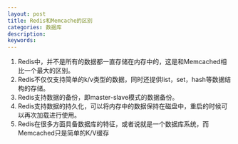 ```yaml
---
layout: post
title: Redis和Memcache的区别
categories: 数据库
description: 
keywords: 
---
```


1.  Redis中，并不是所有的数据都一直存储在内存中的，这是和Memcached相比一个最大的区别。
2. Redis不仅仅支持简单的k/v类型的数据，同时还提供list，set，hash等数据结构的存储。
3. Redis支持数据的备份，即master-slave模式的数据备份。
4. Redis支持数据的持久化，可以将内存中的数据保持在磁盘中，重启的时候可以再次加载进行使用。
5. Redis在很多方面具备数据库的特征，或者说就是一个数据库系统，而Memcached只是简单的K/V缓存

